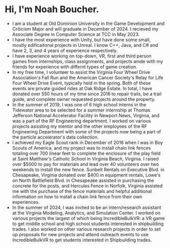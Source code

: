 # Hi, I'm Noah Boucher. <br>
- I am a student at Old Dominion University in the Game Development and Criticism Major and will graduate in December of 2024. I recieved my Associate Degree in Computer Science at TCC in May 2023. <br>
- I have the most experience with Unity, but have done some small, mostly edificaitonal projects in Unreal. I know C++, Java, and C# and have 2, 3, and 4 years of experience respectively. <br>
- I have experience working on top-down, VR, first and third person games from internships, class assignments, and projects amde with my friends for experience with differnt types of game creation. <br>
- In my free time, I volunteer to assist the Virginia Four Wheel Drive Association's Fall Run and the American Cancer Society's Relay for Life Four Wheel Drive Event, typically held in the spring. Both of these events are private guided rides at Oak Ridge Estate.
In total, I have donated over 550 hours of my time since 2016 to repair trails, be a trail guide, and complete owner requested projects around the property. <br>
- In the summer of 2019, I was one of 6 high school interns in the Tidewater area to be selected for a summer internship at Thomas Jefferson National Accelerator Facility in Newport News, Virginia, and was a part of the RF Engineering department. 
I worked on various projects asissting my mentor and the other employees of the RF Engineering Department with some of the projects now being a part of the particle accelerator's data collection. <br> 
- I achieved my Eagle Scout rank in December of 2016 when I was in Boy Scouts of America, and my project was to install chain link fences totaling over 700 linear feet to complete the enclosure of the play field at Saint Matthew's Catholic School in Virginia Beach, Virginia.
I raised over $5000 to pay for materials and lead over 40 volunteers over two weekends to install the new fence. Sunbelt Rentals on Executive Blvd. in Chesapeake, Virginia donated over $400 in equipment rentals, 
Lowe's on North Battlefield Blvd. in Chesapeake assisted in purchasing the concrete for the posts,
and Hercules Fence in Norfolk, Virginia assisted me with the purchase of the fence materials and helpful additional information on how to install a chain link fence from their own experiences. <br>
- In the summer of 2024, I was invited to be an intern/research assistant at the Virginia Modeling, Analytics, and Simulation Center. I worked on various projects the largest of which being IncredibleBulkVR: a VR game to get middle school and high school students interested in shipbuilding trades. I also worked on other various research projects in order to set up proposals for new projects and attend outreach events to use IncredibleBulkVR to get students interested in Shipbuilding trades.

<!---
NBoucher596/NBoucher596 is a ✨ special ✨ repository because its `README.md` (this file) appears on your GitHub profile.
You can click the Preview link to take a look at your changes.
--->
